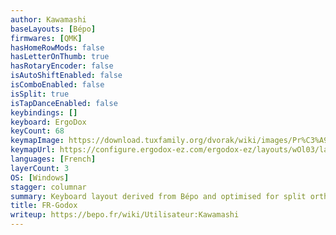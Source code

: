 ```yaml
---
author: Kawamashi
baseLayouts: [Bépo]
firmwares: [QMK]
hasHomeRowMods: false
hasLetterOnThumb: true
hasRotaryEncoder: false
isAutoShiftEnabled: false
isComboEnabled: false
isSplit: true
isTapDanceEnabled: false
keybindings: []
keyboard: ErgoDox
keyCount: 68
keymapImage: https://download.tuxfamily.org/dvorak/wiki/images/Pr%C3%A9sentation_FR-Godox.png
keymapUrl: https://configure.ergodox-ez.com/ergodox-ez/layouts/wOl03/latest/0
languages: [French]
layerCount: 3
OS: [Windows]
stagger: columnar
summary: Keyboard layout derived from Bépo and optimised for split ortholinear and columnar-staggered keyboards like the ErgoDox, with two secondary layers (scientific symbols + numpad / other symbols + function keys) accessible with the thumb.
title: FR-Godox
writeup: https://bepo.fr/wiki/Utilisateur:Kawamashi
---
```

